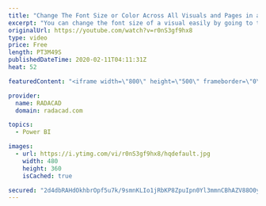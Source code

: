 ```yaml
---
title: "Change The Font Size or Color Across All Visuals and Pages in a Power BI File"
excerpt: "You can change the font size of a visual easily by going to the format option of that. However, if you want to change it for multiple visuals, better to use Themes for it. Recently Power BI Desktop came up with some easy-to-use options to customize your theme. That means you can now easily increase the"
originalUrl: https://youtube.com/watch?v=r0nS3gf9hx8
type: video
price: Free
length: PT3M49S
publishedDateTime: 2020-02-11T04:11:31Z
heat: 52

featuredContent: "<iframe width=\"800\" height=\"500\" frameborder=\"0\" src=\"https://www.youtube.com/embed/r0nS3gf9hx8\" allow=\"accelerometer; autoplay; encrypted-media; gyroscope; picture-in-picture\" allowfullscreen></iframe>"

provider:
  name: RADACAD
  domain: radacad.com

topics:
  - Power BI

images:
  - url: https://i.ytimg.com/vi/r0nS3gf9hx8/hqdefault.jpg
    width: 480
    height: 360
    isCached: true

secured: "2d4dbRAHdOkhbrOpf5u7k/9smnKLIo1jRbKP8ZpuIpn0Yl3mmnCBhAZV88O0y0Rt6/QnrO1hSqTAze8Tiu2cVn4OFuEr+VLnodLYfMaQU3VPHVuibqsqeicGn3k4sEqq4LCy7MZwAoRde0RBZHBiY386q3ygM/Rpsdm94qopdEyKAW/deHj67eDsyKkSBR7w2SpMDtKCSMCd+D/d2DQROqroEHMsVzfobKRtngVapopt+XK9fPGJ75jovSVnavrfpWoWtUd+fg1cyV09aFlIFP5Lk1xBTO0rRAstifvzTun1Z6yGN29o/hg0x0opgsNm11Thq9Tunj20eRKRts5OlfQGOhY3ETLqbSxLECtA8aA7r8aGQpvNYYY4vi9ja+KZfVdRLQuBVukR8OXORExYYz4maon8sSkZbbtskgozw1k=;+5lJKd5uJKNtA0oIlfD5ng=="
---
```


